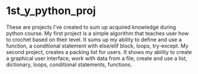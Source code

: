 # 1st_y_python_proj
These are projects I've created to sum up acquired knowledge during python course.
My first project is a simple algorithm that teaches user how to crochet based on their level.
It sums up my ability  to define and use a function, a conditional statement with else/elif block, loops, try-except.
My second project, creates a packing list for users. It shows my ability to create a graphical user interface, work with data from a file, create and use a list, dictionary, loops, conditional statements, functions.
